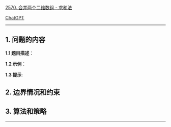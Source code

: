 [2570. 合并两个二维数组 - 求和法](https://leetcode.cn/problems/merge-two-2d-arrays-by-summing-values)

[ChatGPT](chat.openai.com)

---

## 1. 问题的内容
**1.1 题目描述**：

**1.2 示例**：

**1.3 提示**:

## 2. 边界情况和约束


## 3. 算法和策略

---

